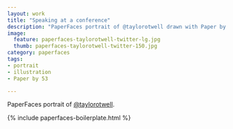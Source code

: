 ```yaml
---
layout: work
title: "Speaking at a conference"
description: "PaperFaces portrait of @taylorotwell drawn with Paper by 53 on an iPad."
image: 
  feature: paperfaces-taylorotwell-twitter-lg.jpg
  thumb: paperfaces-taylorotwell-twitter-150.jpg
category: paperfaces
tags: 
- portrait
- illustration
- Paper by 53

---
```


PaperFaces portrait of [@taylorotwell](http://twitter.com/taylorotwell).

{% include paperfaces-boilerplate.html %}